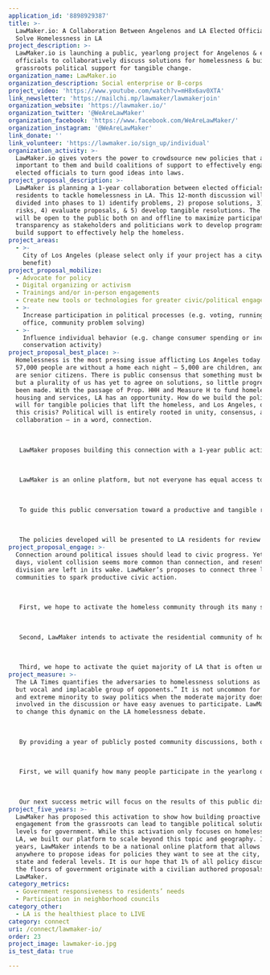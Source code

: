 ```yaml
---
application_id: '8898929387'
title: >-
  LawMaker.io: A Collaboration Between Angelenos and LA Elected Officials to
  Solve Homelessness in LA
project_description: >-
  LawMaker.io is launching a public, yearlong project for Angelenos & elected
  officials to collaboratively discuss solutions for homelessness & build
  grassroots political support for tangible change.
organization_name: LawMaker.io
organization_description: Social enterprise or B-corps
project_video: 'https://www.youtube.com/watch?v=mH8x6av0XTA'
link_newsletter: 'https://mailchi.mp/lawmaker/lawmakerjoin'
organization_website: 'https://lawmaker.io/'
organization_twitter: '@WeAreLawMaker'
organization_facebook: 'https://www.facebook.com/WeAreLawMaker/'
organization_instagram: '@WeAreLawMaker'
link_donate: ''
link_volunteer: 'https://lawmaker.io/sign_up/individual'
organization_activity: >-
  LawMaker.io gives voters the power to crowdsource new policies that are
  important to them and build coalitions of support to effectively engaged their
  elected officials to turn good ideas into laws.
project_proposal_description: >-
  LawMaker is planning a 1-year collaboration between elected officials and
  residents to tackle homelessness in LA. This 12-month discussion will be
  divided into phases to 1) identify problems, 2) propose solutions, 3) analyze
  risks, 4) evaluate proposals, & 5) develop tangible resolutions. The process
  will be open to the public both on and offline to maximize participation and
  transparency as stakeholders and politicians work to develop programs and
  build support to effectively help the homeless.
project_areas:
  - >-
    City of Los Angeles (please select only if your project has a citywide
    benefit)
project_proposal_mobilize:
  - Advocate for policy
  - Digital organizing or activism
  - Trainings and/or in-person engagements
  - Create new tools or technologies for greater civic/political engagement
  - >-
    Increase participation in political processes (e.g. voting, running for
    office, community problem solving)
  - >-
    Influence individual behavior (e.g. change consumer spending or increase
    conservation activity)
project_proposal_best_place: >-
  Homelessness is the most pressing issue afflicting Los Angeles today. Over
  57,000 people are without a home each night — 5,000 are children, and 4,000
  are senior citizens. There is public consensus that something must be done,
  but a plurality of us has yet to agree on solutions, so little progress has
  been made. With the passage of Prop. HHH and Measure H to fund homeless
  housing and services, LA has an opportunity. How do we build the political
  will for tangible policies that lift the homeless, and Los Angeles, out of
  this crisis? Political will is entirely rooted in unity, consensus, and
  collaboration — in a word, connection. 
   
   
   
   LawMaker proposes building this connection with a 1-year public activation that brings LA residents, homelessness leaders, and elected officials together to answer one question: “What programs to help the homeless can you support in your neighborhood?” The public dialogue will focus on increasing awareness of key levers impacting homelessness and building support for tangible policies to help individuals and families off the streets. 
   
   
   
   LawMaker is an online platform, but not everyone has equal access to technology. To ensure broad participation, LawMaker will work with the City’s neighborhood councils to hold public events in each of LA’s city council districts. These meetings will be advertised well in advance, shared through LawMaker's partners and the NCs, and will be streamed/transcribed online at LawMaker.io. In collaboration with the City, LawMaker will publicize these neighborhood council events as a way to truly connect and constructively discuss issues around homelessness. 
   
   
   
   To guide this public conversation toward a productive and tangible resolution, LawMaker will convene a Leadership Board of six elected officials, six leaders from the homeless service sector, and six civic leaders. This board will guide the various phases of the conversation and provide feedback to stakeholders at regular intervals. For example, problems identified in Phase 1’s open call for problem statements, will then be segmented by the Board into distinct verticals to be addressed in Phase 2, for example: affordable housing, homelessness prevention, mental health services, drug rehabilitation services, veterans programs, and safe parking zones. The elected officials and other board members will also be responsible for consolidating community feedback into draft proposals to help the homeless with programs distributed across the city. See the budget for an outline of the phased process.
   
   
   
   The policies developed will be presented to LA residents for review and comment via public government meetings, neighborhood council meetings, and via the online voting/discussion platform at LawMaker.io. The public nature of these discussions, and the commitment made by the participating elected officials, are designed to build public support and pressure for concrete legislative action based on stakeholder input in the following legislative cycle.
project_proposal_engage: >-
  Connection around political issues should lead to civic progress. Yet these
  days, violent collision seems more common than connection, and resentment and
  division are left in its wake. LawMaker’s proposes to connect three large
  communities to spark productive civic action. 
   
   
   
   First, we hope to activate the homeless community through its many service & advocacy organizations. For too long, the homeless have been kept out of a process that directly impacts them. In concert with the City, EmpowerLA’s Homeless Liaisons, and city homeless service organizations, LawMaker intends to activate the homeless community to speak to their own experiences, present a more accurate narrative around homelessness, and propose solutions that would truly benefit them. 
   
   
   
   Second, LawMaker intends to activate the residential community of homeowners and renters who have strong feelings about homeless solutions in their communities. By asking them the question, “what programs to help the homeless can you support in your neighborhood?” we will engage them in an ideation around solutions that can earn support and mitigations that can limit negative impacts. 
   
   
   
   Third, we hope to activate the quiet majority of LA that is often unheard in civic meetings but would like to see support for our homeless neighbors. By providing an online venue to participate and share, LawMaker will reduce the barrier for many Angelenos who can’t show up to public hearings to weigh in on policies proposed for their communities.
project_measure: >-
  The LA Times quantifies the adversaries to homelessness solutions as a “small
  but vocal and implacable group of opponents.” It is not uncommon for a vocal
  and extreme minority to sway politics when the moderate majority doesn’t feel
  involved in the discussion or have easy avenues to participate. LawMaker aims
  to change this dynamic on the LA homelessness debate. 
   
   
   
   By providing a year of publicly posted community discussions, both online and offline, our activation will make it easier for Angelenos to weigh in on homeless issues that impact their neighborhoods. LawMaker will measure the success of this effort with two key metrics. 
   
   
   
   First, we will quanify how many people participate in the yearlong discussion. This will include how many people attend public meetings, propose solutions in person or online, comment or propose amendments, and upvote/downvote ideas on LawMaker. Each of these people will have participated in the civic discourse on solving homelessness in LA. Our goal is to activate 100,000 Angelenos. 
   
   
   
   Our next success metric will focus on the results of this public discussion. Civic action should result in civic change. The success of this activation should measure that change by the housing and services created as a result of this process. A year after this activation, LawMaker will gauge the success of our endeavor by how many units of housing and dollars of services are proposed by elected officials to address homelessness in the LA area.
project_five_years: >-
  LawMaker has proposed this activation to show how building proactive political
  engagement from the grassroots can lead to tangible political solutions at all
  levels for government. While this activation only focuses on homelessness in
  LA, we built our platform to scale beyond this topic and geography. In five
  years, LawMaker intends to be a national online platform that allows Americans
  anywhere to propose ideas for policies they want to see at the city, county,
  state and federal levels. It is our hope that 1% of all policy discussed on
  the floors of government originate with a civilian authored proposals on
  LawMaker.
category_metrics:
  - Government responsiveness to residents’ needs
  - Participation in neighborhood councils
category_other:
  - LA is the healthiest place to LIVE
category: connect
uri: /connect/lawmaker-io/
order: 23
project_image: lawmaker-io.jpg
is_test_data: true

---
```

